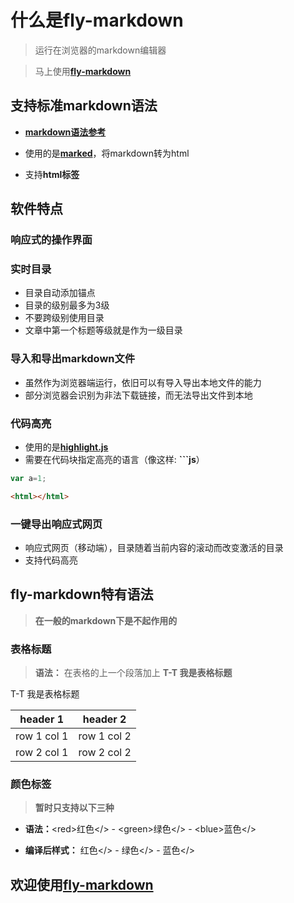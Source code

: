 # 什么是fly-markdown
> 运行在浏览器的markdown编辑器

> 马上使用[**fly-markdown**](https://lfyfly.github.io/fly-markdown/)

## 支持标准markdown语法
- [**markdown语法参考**](http://www.appinn.com/markdown)

- 使用的是[**marked**](https://github.com/chjj/marked)，将markdown转为html

- 支持**html标签**

## 软件特点

### **响应式**的操作界面

### **实时目录**
 - 目录自动添加锚点
 - 目录的级别最多为3级
 - 不要跨级别使用目录
 - 文章中第一个标题等级就是作为一级目录

### 导入和导出markdown文件

- 虽然作为浏览器端运行，依旧可以有导入导出本地文件的能力
- 部分浏览器会识别为非法下载链接，而无法导出文件到本地

### 代码高亮
- 使用的是[**highlight.js**](https://highlightjs.org/)
- 需要在代码块指定高亮的语言（像这样: **```js**）
 ```js
 var a=1;
 ```
 ```html
 <html></html>
 ```

### 一键导出响应式网页

- 响应式网页（移动端），目录随着当前内容的滚动而改变激活的目录
- 支持代码高亮

## fly-markdown特有语法
> **在一般的markdown下是不起作用的**

### 表格标题
> **语法：** 在表格的上一个段落加上 **T-T 我是表格标题**

T-T 我是表格标题

header 1 | header 2
---|---
row 1 col 1 | row 1 col 2
row 2 col 1 | row 2 col 2
### 颜色标签
> **暂时只支持以下三种**

- **语法：**&lt;red>红色&lt;/> - &lt;green>绿色&lt;/> - &lt;blue>蓝色&lt;/>

- **编译后样式：** <red>红色</> - <green>绿色</> - <blue>蓝色</>

##  欢迎使用[**fly-markdown**](https://lfyfly.github.io/fly-markdown/)
